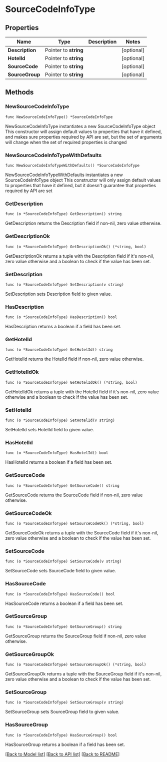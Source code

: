# SourceCodeInfoType

## Properties

Name | Type | Description | Notes
------------ | ------------- | ------------- | -------------
**Description** | Pointer to **string** |  | [optional] 
**HotelId** | Pointer to **string** |  | [optional] 
**SourceCode** | Pointer to **string** |  | [optional] 
**SourceGroup** | Pointer to **string** |  | [optional] 

## Methods

### NewSourceCodeInfoType

`func NewSourceCodeInfoType() *SourceCodeInfoType`

NewSourceCodeInfoType instantiates a new SourceCodeInfoType object
This constructor will assign default values to properties that have it defined,
and makes sure properties required by API are set, but the set of arguments
will change when the set of required properties is changed

### NewSourceCodeInfoTypeWithDefaults

`func NewSourceCodeInfoTypeWithDefaults() *SourceCodeInfoType`

NewSourceCodeInfoTypeWithDefaults instantiates a new SourceCodeInfoType object
This constructor will only assign default values to properties that have it defined,
but it doesn't guarantee that properties required by API are set

### GetDescription

`func (o *SourceCodeInfoType) GetDescription() string`

GetDescription returns the Description field if non-nil, zero value otherwise.

### GetDescriptionOk

`func (o *SourceCodeInfoType) GetDescriptionOk() (*string, bool)`

GetDescriptionOk returns a tuple with the Description field if it's non-nil, zero value otherwise
and a boolean to check if the value has been set.

### SetDescription

`func (o *SourceCodeInfoType) SetDescription(v string)`

SetDescription sets Description field to given value.

### HasDescription

`func (o *SourceCodeInfoType) HasDescription() bool`

HasDescription returns a boolean if a field has been set.

### GetHotelId

`func (o *SourceCodeInfoType) GetHotelId() string`

GetHotelId returns the HotelId field if non-nil, zero value otherwise.

### GetHotelIdOk

`func (o *SourceCodeInfoType) GetHotelIdOk() (*string, bool)`

GetHotelIdOk returns a tuple with the HotelId field if it's non-nil, zero value otherwise
and a boolean to check if the value has been set.

### SetHotelId

`func (o *SourceCodeInfoType) SetHotelId(v string)`

SetHotelId sets HotelId field to given value.

### HasHotelId

`func (o *SourceCodeInfoType) HasHotelId() bool`

HasHotelId returns a boolean if a field has been set.

### GetSourceCode

`func (o *SourceCodeInfoType) GetSourceCode() string`

GetSourceCode returns the SourceCode field if non-nil, zero value otherwise.

### GetSourceCodeOk

`func (o *SourceCodeInfoType) GetSourceCodeOk() (*string, bool)`

GetSourceCodeOk returns a tuple with the SourceCode field if it's non-nil, zero value otherwise
and a boolean to check if the value has been set.

### SetSourceCode

`func (o *SourceCodeInfoType) SetSourceCode(v string)`

SetSourceCode sets SourceCode field to given value.

### HasSourceCode

`func (o *SourceCodeInfoType) HasSourceCode() bool`

HasSourceCode returns a boolean if a field has been set.

### GetSourceGroup

`func (o *SourceCodeInfoType) GetSourceGroup() string`

GetSourceGroup returns the SourceGroup field if non-nil, zero value otherwise.

### GetSourceGroupOk

`func (o *SourceCodeInfoType) GetSourceGroupOk() (*string, bool)`

GetSourceGroupOk returns a tuple with the SourceGroup field if it's non-nil, zero value otherwise
and a boolean to check if the value has been set.

### SetSourceGroup

`func (o *SourceCodeInfoType) SetSourceGroup(v string)`

SetSourceGroup sets SourceGroup field to given value.

### HasSourceGroup

`func (o *SourceCodeInfoType) HasSourceGroup() bool`

HasSourceGroup returns a boolean if a field has been set.


[[Back to Model list]](../README.md#documentation-for-models) [[Back to API list]](../README.md#documentation-for-api-endpoints) [[Back to README]](../README.md)


